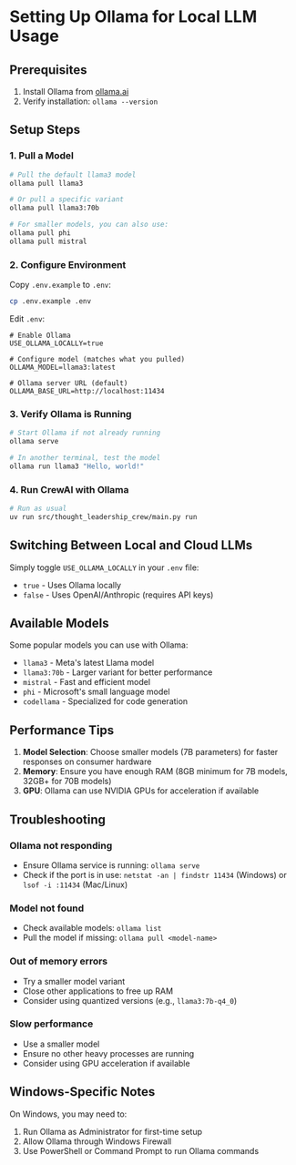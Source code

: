 # Setting Up Ollama for Local LLM Usage

## Prerequisites
1. Install Ollama from [ollama.ai](https://ollama.ai/)
2. Verify installation: `ollama --version`

## Setup Steps

### 1. Pull a Model
```bash
# Pull the default llama3 model
ollama pull llama3

# Or pull a specific variant
ollama pull llama3:70b

# For smaller models, you can also use:
ollama pull phi
ollama pull mistral
```

### 2. Configure Environment
Copy `.env.example` to `.env`:
```bash
cp .env.example .env
```

Edit `.env`:
```env
# Enable Ollama
USE_OLLAMA_LOCALLY=true

# Configure model (matches what you pulled)
OLLAMA_MODEL=llama3:latest

# Ollama server URL (default)
OLLAMA_BASE_URL=http://localhost:11434
```

### 3. Verify Ollama is Running
```bash
# Start Ollama if not already running
ollama serve

# In another terminal, test the model
ollama run llama3 "Hello, world!"
```

### 4. Run CrewAI with Ollama
```bash
# Run as usual
uv run src/thought_leadership_crew/main.py run
```

## Switching Between Local and Cloud LLMs
Simply toggle `USE_OLLAMA_LOCALLY` in your `.env` file:
- `true` - Uses Ollama locally
- `false` - Uses OpenAI/Anthropic (requires API keys)

## Available Models
Some popular models you can use with Ollama:
- `llama3` - Meta's latest Llama model
- `llama3:70b` - Larger variant for better performance
- `mistral` - Fast and efficient model
- `phi` - Microsoft's small language model
- `codellama` - Specialized for code generation

## Performance Tips
1. **Model Selection**: Choose smaller models (7B parameters) for faster responses on consumer hardware
2. **Memory**: Ensure you have enough RAM (8GB minimum for 7B models, 32GB+ for 70B models)
3. **GPU**: Ollama can use NVIDIA GPUs for acceleration if available

## Troubleshooting

### Ollama not responding
- Ensure Ollama service is running: `ollama serve`
- Check if the port is in use: `netstat -an | findstr 11434` (Windows) or `lsof -i :11434` (Mac/Linux)

### Model not found
- Check available models: `ollama list`
- Pull the model if missing: `ollama pull <model-name>`

### Out of memory errors
- Try a smaller model variant
- Close other applications to free up RAM
- Consider using quantized versions (e.g., `llama3:7b-q4_0`)

### Slow performance
- Use a smaller model
- Ensure no other heavy processes are running
- Consider using GPU acceleration if available

## Windows-Specific Notes
On Windows, you may need to:
1. Run Ollama as Administrator for first-time setup
2. Allow Ollama through Windows Firewall
3. Use PowerShell or Command Prompt to run Ollama commands